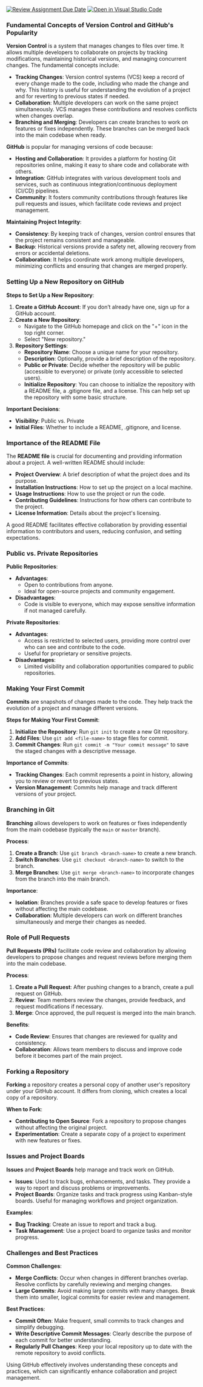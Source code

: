 [![Review Assignment Due Date](https://classroom.github.com/assets/deadline-readme-button-22041afd0340ce965d47ae6ef1cefeee28c7c493a6346c4f15d667ab976d596c.svg)](https://classroom.github.com/a/8wgCKhpZ)
[![Open in Visual Studio Code](https://classroom.github.com/assets/open-in-vscode-2e0aaae1b6195c2367325f4f02e2d04e9abb55f0b24a779b69b11b9e10269abc.svg)](https://classroom.github.com/online_ide?assignment_repo_id=15629191&assignment_repo_type=AssignmentRepo)
### Fundamental Concepts of Version Control and GitHub's Popularity

**Version Control** is a system that manages changes to files over time. It allows multiple developers to collaborate on projects by tracking modifications, maintaining historical versions, and managing concurrent changes. The fundamental concepts include:

- **Tracking Changes**: Version control systems (VCS) keep a record of every change made to the code, including who made the change and why. This history is useful for understanding the evolution of a project and for reverting to previous states if needed.
- **Collaboration**: Multiple developers can work on the same project simultaneously. VCS manages these contributions and resolves conflicts when changes overlap.
- **Branching and Merging**: Developers can create branches to work on features or fixes independently. These branches can be merged back into the main codebase when ready.

**GitHub** is popular for managing versions of code because:
- **Hosting and Collaboration**: It provides a platform for hosting Git repositories online, making it easy to share code and collaborate with others.
- **Integration**: GitHub integrates with various development tools and services, such as continuous integration/continuous deployment (CI/CD) pipelines.
- **Community**: It fosters community contributions through features like pull requests and issues, which facilitate code reviews and project management.

**Maintaining Project Integrity**:
- **Consistency**: By keeping track of changes, version control ensures that the project remains consistent and manageable.
- **Backup**: Historical versions provide a safety net, allowing recovery from errors or accidental deletions.
- **Collaboration**: It helps coordinate work among multiple developers, minimizing conflicts and ensuring that changes are merged properly.

### Setting Up a New Repository on GitHub

**Steps to Set Up a New Repository**:
1. **Create a GitHub Account**: If you don’t already have one, sign up for a GitHub account.
2. **Create a New Repository**:
   - Navigate to the GitHub homepage and click on the "+" icon in the top right corner.
   - Select "New repository."
3. **Repository Settings**:
   - **Repository Name**: Choose a unique name for your repository.
   - **Description**: Optionally, provide a brief description of the repository.
   - **Public or Private**: Decide whether the repository will be public (accessible to everyone) or private (only accessible to selected users).
   - **Initialize Repository**: You can choose to initialize the repository with a README file, a .gitignore file, and a license. This can help set up the repository with some basic structure.

**Important Decisions**:
- **Visibility**: Public vs. Private
- **Initial Files**: Whether to include a README, .gitignore, and license.

### Importance of the README File

The **README file** is crucial for documenting and providing information about a project. A well-written README should include:

- **Project Overview**: A brief description of what the project does and its purpose.
- **Installation Instructions**: How to set up the project on a local machine.
- **Usage Instructions**: How to use the project or run the code.
- **Contributing Guidelines**: Instructions for how others can contribute to the project.
- **License Information**: Details about the project's licensing.

A good README facilitates effective collaboration by providing essential information to contributors and users, reducing confusion, and setting expectations.

### Public vs. Private Repositories

**Public Repositories**:
- **Advantages**:
  - Open to contributions from anyone.
  - Ideal for open-source projects and community engagement.
- **Disadvantages**:
  - Code is visible to everyone, which may expose sensitive information if not managed carefully.

**Private Repositories**:
- **Advantages**:
  - Access is restricted to selected users, providing more control over who can see and contribute to the code.
  - Useful for proprietary or sensitive projects.
- **Disadvantages**:
  - Limited visibility and collaboration opportunities compared to public repositories.

### Making Your First Commit

**Commits** are snapshots of changes made to the code. They help track the evolution of a project and manage different versions. 

**Steps for Making Your First Commit**:
1. **Initialize the Repository**: Run `git init` to create a new Git repository.
2. **Add Files**: Use `git add <file-name>` to stage files for commit.
3. **Commit Changes**: Run `git commit -m "Your commit message"` to save the staged changes with a descriptive message.

**Importance of Commits**:
- **Tracking Changes**: Each commit represents a point in history, allowing you to review or revert to previous states.
- **Version Management**: Commits help manage and track different versions of your project.

### Branching in Git

**Branching** allows developers to work on features or fixes independently from the main codebase (typically the `main` or `master` branch). 

**Process**:
1. **Create a Branch**: Use `git branch <branch-name>` to create a new branch.
2. **Switch Branches**: Use `git checkout <branch-name>` to switch to the branch.
3. **Merge Branches**: Use `git merge <branch-name>` to incorporate changes from the branch into the main branch.

**Importance**:
- **Isolation**: Branches provide a safe space to develop features or fixes without affecting the main codebase.
- **Collaboration**: Multiple developers can work on different branches simultaneously and merge their changes as needed.

### Role of Pull Requests

**Pull Requests (PRs)** facilitate code review and collaboration by allowing developers to propose changes and request reviews before merging them into the main codebase.

**Process**:
1. **Create a Pull Request**: After pushing changes to a branch, create a pull request on GitHub.
2. **Review**: Team members review the changes, provide feedback, and request modifications if necessary.
3. **Merge**: Once approved, the pull request is merged into the main branch.

**Benefits**:
- **Code Review**: Ensures that changes are reviewed for quality and consistency.
- **Collaboration**: Allows team members to discuss and improve code before it becomes part of the main project.

### Forking a Repository

**Forking** a repository creates a personal copy of another user's repository under your GitHub account. It differs from cloning, which creates a local copy of a repository.

**When to Fork**:
- **Contributing to Open Source**: Fork a repository to propose changes without affecting the original project.
- **Experimentation**: Create a separate copy of a project to experiment with new features or fixes.

### Issues and Project Boards

**Issues** and **Project Boards** help manage and track work on GitHub.

- **Issues**: Used to track bugs, enhancements, and tasks. They provide a way to report and discuss problems or improvements.
- **Project Boards**: Organize tasks and track progress using Kanban-style boards. Useful for managing workflows and project organization.

**Examples**:
- **Bug Tracking**: Create an issue to report and track a bug.
- **Task Management**: Use a project board to organize tasks and monitor progress.

### Challenges and Best Practices

**Common Challenges**:
- **Merge Conflicts**: Occur when changes in different branches overlap. Resolve conflicts by carefully reviewing and merging changes.
- **Large Commits**: Avoid making large commits with many changes. Break them into smaller, logical commits for easier review and management.

**Best Practices**:
- **Commit Often**: Make frequent, small commits to track changes and simplify debugging.
- **Write Descriptive Commit Messages**: Clearly describe the purpose of each commit for better understanding.
- **Regularly Pull Changes**: Keep your local repository up to date with the remote repository to avoid conflicts.

Using GitHub effectively involves understanding these concepts and practices, which can significantly enhance collaboration and project management.
